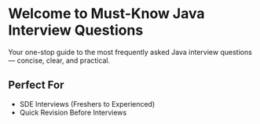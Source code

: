 # Welcome to Must-Know Java Interview Questions

Your one-stop guide to the most frequently asked Java interview questions — concise, clear, and practical.

## Perfect For

- SDE Interviews (Freshers to Experienced)
- Quick Revision Before Interviews
